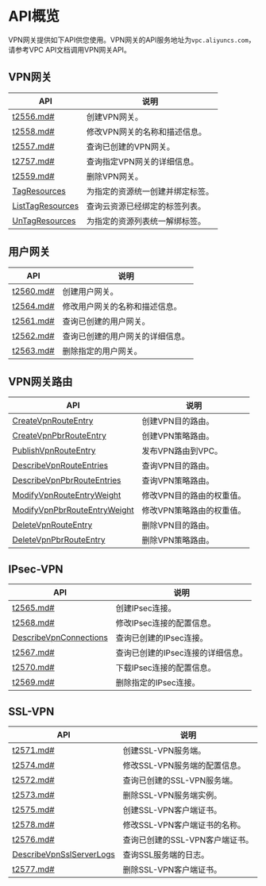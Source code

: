 # API概览

VPN网关提供如下API供您使用。VPN网关的API服务地址为`vpc.aliyuncs.com`，请参考VPC API文档调用VPN网关API。

## VPN网关

|API|说明|
|---|--|
|[t2556.md\#](/cn.zh-CN/API参考/VPN网关/CreateVpnGateway.md)|创建VPN网关。|
|[t2558.md\#](/cn.zh-CN/API参考/VPN网关/ModifyVpnGatewayAttribute.md)|修改VPN网关的名称和描述信息。|
|[t2557.md\#](/cn.zh-CN/API参考/VPN网关/DescribeVpnGateways.md)|查询已创建的VPN网关。|
|[t2757.md\#](/cn.zh-CN/API参考/VPN网关/DescribeVpnGateway.md)|查询指定VPN网关的详细信息。|
|[t2559.md\#](/cn.zh-CN/API参考/VPN网关/DeleteVpnGateway.md)|删除VPN网关。|
|[TagResources](/cn.zh-CN/API参考/标签/TagResources.md)|为指定的资源统一创建并绑定标签。|
|[ListTagResources](/cn.zh-CN/API参考/标签/ListTagResources.md)|查询云资源已经绑定的标签列表。|
|[UnTagResources](/cn.zh-CN/API参考/标签/UnTagResources.md)|为指定的资源列表统一解绑标签。|

## 用户网关

|API|说明|
|---|--|
|[t2560.md\#](/cn.zh-CN/API参考/VPN网关/CreateCustomerGateway.md)|创建用户网关。|
|[t2564.md\#](/cn.zh-CN/API参考/VPN网关/ModifyCustomerGatewayAttribute.md)|修改用户网关的名称和描述信息。|
|[t2561.md\#](/cn.zh-CN/API参考/VPN网关/DescribeCustomerGateways.md)|查询已创建的用户网关。|
|[t2562.md\#](/cn.zh-CN/API参考/VPN网关/DescribeCustomerGateway.md)|查询已创建的用户网关的详细信息。|
|[t2563.md\#](/cn.zh-CN/API参考/VPN网关/DeleteCustomerGateway.md)|删除指定的用户网关。|

## VPN网关路由

|API|说明|
|---|--|
|[CreateVpnRouteEntry](/cn.zh-CN/API参考/VPN网关/CreateVpnRouteEntry.md)|创建VPN目的路由。|
|[CreateVpnPbrRouteEntry](/cn.zh-CN/API参考/VPN网关/CreateVpnPbrRouteEntry.md)|创建VPN策略路由。|
|[PublishVpnRouteEntry](/cn.zh-CN/API参考/VPN网关/PublishVpnRouteEntry.md)|发布VPN路由到VPC。|
|[DescribeVpnRouteEntries](/cn.zh-CN/API参考/VPN网关/DescribeVpnRouteEntries.md)|查询VPN目的路由。|
|[DescribeVpnPbrRouteEntries](/cn.zh-CN/API参考/VPN网关/DescribeVpnPbrRouteEntries.md)|查询VPN策略路由。|
|[ModifyVpnRouteEntryWeight](/cn.zh-CN/API参考/VPN网关/ModifyVpnRouteEntryWeight.md)|修改VPN目的路由的权重值。|
|[ModifyVpnPbrRouteEntryWeight](/cn.zh-CN/API参考/VPN网关/ModifyVpnPbrRouteEntryWeight.md)|修改VPN策略路由的权重值。|
|[DeleteVpnRouteEntry](/cn.zh-CN/API参考/VPN网关/DeleteVpnRouteEntry.md)|删除VPN目的路由。|
|[DeleteVpnPbrRouteEntry](/cn.zh-CN/API参考/VPN网关/DeleteVpnPbrRouteEntry.md)|删除VPN策略路由。|

## IPsec-VPN

|API|说明|
|---|--|
|[t2565.md\#](/cn.zh-CN/API参考/VPN网关/CreateVpnConnection.md)|创建IPsec连接。|
|[t2568.md\#](/cn.zh-CN/API参考/VPN网关/ModifyVpnConnectionAttribute.md)|修改IPsec连接的配置信息。|
|[DescribeVpnConnections](/cn.zh-CN/API参考/VPN网关/DescribeVpnConnections.md)|查询已创建的IPsec连接。|
|[t2567.md\#](/cn.zh-CN/API参考/VPN网关/DescribeVpnConnection.md)|查询已创建的IPsec连接的详细信息。|
|[t2570.md\#](/cn.zh-CN/API参考/VPN网关/DownloadVpnConnectionConfig.md)|下载IPsec连接的配置信息。|
|[t2569.md\#](/cn.zh-CN/API参考/VPN网关/DeleteVpnConnection.md)|删除指定的IPsec连接。|

## SSL-VPN

|API|说明|
|---|--|
|[t2571.md\#](/cn.zh-CN/API参考/VPN网关/CreateSslVpnServer.md)|创建SSL-VPN服务端。|
|[t2574.md\#](/cn.zh-CN/API参考/VPN网关/ModifySslVpnServer.md)|修改SSL-VPN服务端的配置信息。|
|[t2572.md\#](/cn.zh-CN/API参考/VPN网关/DescribeSslVpnServers.md)|查询已创建的SSL-VPN服务端。|
|[t2573.md\#](/cn.zh-CN/API参考/VPN网关/DeleteSslVpnServer.md)|删除SSL-VPN服务端实例。|
|[t2575.md\#](/cn.zh-CN/API参考/VPN网关/CreateSslVpnClientCert.md)|创建SSL-VPN客户端证书。|
|[t2578.md\#](/cn.zh-CN/API参考/VPN网关/ModifySslVpnClientCert.md)|修改SSL-VPN客户端证书的名称。|
|[t2576.md\#](/cn.zh-CN/API参考/VPN网关/DescribeSslVpnClientCerts.md)|查询已创建的SSL-VPN客户端证书。|
|[DescribeVpnSslServerLogs](/cn.zh-CN/API参考/VPN网关/DescribeVpnSslServerLogs.md)|查询SSL服务端的日志。|
|[t2577.md\#](/cn.zh-CN/API参考/VPN网关/DeleteSslVpnClientCert.md)|删除SSL-VPN客户端证书。|

